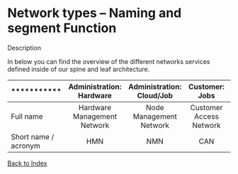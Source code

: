 # Network types – Naming and segment Function

Description

In below you can find the overview of the different networks services defined inside of our spine and leaf architecture.


| *********** | Administration: Hardware | Administration: Cloud/Job     | Customer: Jobs | Customer: Administration | Storage |
| :---        |    :----:   |    :----:   |    :----:   |     :----:   |          ---: |
| Full name      | Hardware Management Network       | Node Management Network   | Customer Access Network | Customer Management Network | Storage User Network |
| Short name / acronym   | HMN        | NMN      | CAN | CMN | SUN


[Back to Index](#index)


